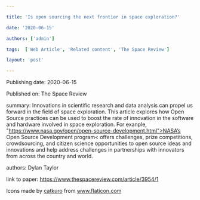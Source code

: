 ---
title: 'Is open sourcing the next frontier in space exploration?'
date: '2020-06-15'
authors: ['admin']
tags:  ['Web Article', 'Related content', 'The Space Review']
layout: 'post'
---
Publishing date: 2020-06-15

Published on: The Space Review

summary: Innovations in scientific research and data analysis can propel us forward in the field of space exploration. This article explores how Open Source practices can be used to boost the rate of innovation in the software and hardware involved in space exploration. For exanple,  "https://www.nasa.gov/open/open-source-development.html">NASA’s Open Source Development program< offers challenges, prize competitions, crowdsourcing, and citizen science opportunities to open source ideas and innovations and help address challenges in partnerships with innovators from across the country and world.

authors: Dylan Taylor

link to paper: https://www.thespacereview.com/article/3954/1

Icons made by <a href="https://www.flaticon.com/free-icon/bookshelves_3576884" title="catkuro">catkuro</a> from <a href="https://www.flaticon.com/" title="Flaticon"> www.flaticon.com</a>